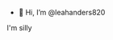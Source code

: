 - 👋 Hi, I’m @leahanders820

I'm silly
<!---
leahanders820/leahanders820 is a ✨ special ✨ repository because its `README.md` (this file) appears on your GitHub profile.
You can click the Preview link to take a look at your changes.
--->
